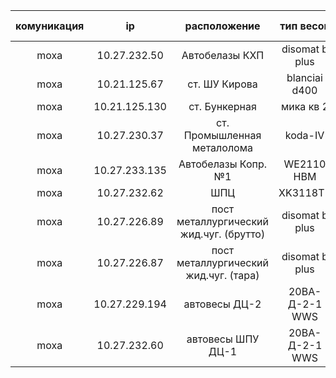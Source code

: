 |  комуникация |      ip        | расположение                              |  тип весов     | id scale     | password     |
| :----------: | :----------:   | :----------:                              | :----------:   | :----------: | :----------: |
|   moxa       | 10.27.232.50   | Автобелазы КХП                            | disomat b plus | 450          | moxa         |
|   moxa       | 10.21.125.67   | ст. ШУ Кирова                             | blanciai d400  | 888          | moxa         |
|   moxa       | 10.21.125.130  | ст. Бункерная                             | мика кв 2      | 880          | moxa         |
|   moxa       | 10.27.230.37   | ст. Промышленная металолома               | koda-IV        | 810          | moxa         |
|   moxa       | 10.27.233.135  | Автобелазы Копр.№1                        | WE2110 HBM     | 804          | moxa         |
|   moxa       | 10.27.232.62   | ШПЦ                                       | XK3118T1       | 1257         | moxa         |
|   moxa       | 10.27.226.89   | пост металлургический жид.чуг. (брутто)   | disomat b plus | 801          | moxa         |
|   moxa       | 10.27.226.87   | пост металлургический жид.чуг. (тара)     | disomat b plus | 802          | moxa         |
|   moxa       | 10.27.229.194  | автовесы ДЦ-2                             | 20ВА-Д-2-1 WWS | 1569         | moxa         |
|   moxa       | 10.27.232.60   | автовесы ШПУ ДЦ-1                         | 20ВА-Д-2-1 WWS | 1612         | moxa         |

